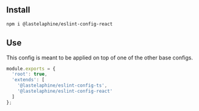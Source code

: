 ## Install

```sh
npm i @lastelaphine/eslint-config-react
```


## Use

This config is meant to be applied on top of one of the other base configs.

```js
module.exports = {
  'root': true,
  'extends': [
    '@lastelaphine/eslint-config-ts',
    '@lastelaphine/eslint-config-react'
  ]
};
```
